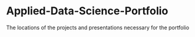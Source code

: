 # Applied-Data-Science-Portfolio
The locations of the projects and presentations necessary for the portfolio
